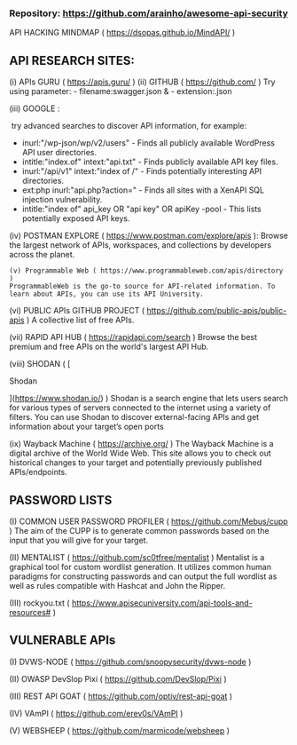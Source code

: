 
### Repository: https://github.com/arainho/awesome-api-security

API HACKING MINDMAP (  https://dsopas.github.io/MindAPI/  )

## API RESEARCH SITES:

(i) APIs GURU (  https://apis.guru/  )
(ii) GITHUB ( https://github.com/ ) Try using parameter: -   filename:swagger.json & -   extension:.json

(iii) GOOGLE :

 try advanced searches to discover API information, for example:

-   inurl:"/wp-json/wp/v2/users" - Finds all publicly available WordPress API user directories.
-   intitle:"index.of" intext:"api.txt" - Finds publicly available API key files.
-   inurl:"/api/v1" intext:"index of /" - Finds potentially interesting API directories.
-   ext:php inurl:"api.php?action=" - Finds all sites with a XenAPI SQL injection vulnerability.
-   intitle:"index of" api_key OR "api key" OR apiKey -pool - This lists potentially exposed API keys.

(iv) POSTMAN EXPLORE (  https://www.postman.com/explore/apis  ):
Browse the largest network of APIs, workspaces, and collections by developers across the planet.

	(v) Programmable Web ( https://www.programmableweb.com/apis/directory )
	ProgrammableWeb is the go-to source for API-related information. To learn about APIs, you can use its API University.

(vi) PUBLIC APIs GITHUB PROJECT ( https://github.com/public-apis/public-apis )
A collective list of free APIs.

(vii) RAPID API HUB ( https://rapidapi.com/search )
Browse the best premium and free APIs on the world's largest API Hub.

(viii) SHODAN ( [

Shodan

](https://www.shodan.io/) )
Shodan is a search engine that lets users search for various types of servers connected to the internet using a variety of filters. You can use Shodan to discover external-facing APIs and get information about your target’s open ports

(ix) Wayback Machine ( https://archive.org/ )
The Wayback Machine is a digital archive of the World Wide Web. This site allows you to check out historical changes to your target and potentially previously published APIs/endpoints.

## PASSWORD LISTS

(I) COMMON USER PASSWORD PROFILER (  https://github.com/Mebus/cupp  )
The aim of the CUPP is to generate common passwords based on the input that you will give for your target.

(II) MENTALIST (  https://github.com/sc0tfree/mentalist  )
Mentalist is a graphical tool for custom wordlist generation. It utilizes common human paradigms for constructing passwords and can output the full wordlist as well as rules compatible with Hashcat and John the Ripper.

(III) rockyou.txt (  https://www.apisecuniversity.com/api-tools-and-resources# )


## VULNERABLE APIs

(I) DVWS-NODE (    https://github.com/snoopysecurity/dvws-node     )

(II) OWASP DevSlop Pixi (   https://github.com/DevSlop/Pixi   )

(III) REST API GOAT (  https://github.com/optiv/rest-api-goat  )

(IV) VAmPI ( https://github.com/erev0s/VAmPI )

(V) WEBSHEEP (  https://github.com/marmicode/websheep )

